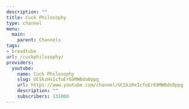 ```yaml
---
description: ""
title: Cuck Philosophy
type: channel
menu:
  main:
    parent: Channels
tags:
- breadtube
url: /cuckphilosophy/
providers:
  youtube:
    name: Cuck Philosophy
    slug: UCSkzHxIcfoEr69MWBdo0ppg
    url: https://www.youtube.com/channel/UCSkzHxIcfoEr69MWBdo0ppg
    description: ""
    subscribers: 131000
---
```

